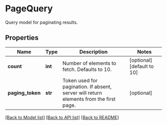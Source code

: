 # PageQuery

Query model for paginating results.
## Properties
Name | Type | Description | Notes
------------ | ------------- | ------------- | -------------
**count** | **int** | Number of elements to fetch. Defaults to 10. | [optional] [default to 10]
**paging_token** | **str** | Token used for pagination. If absent, server will return elements from the first page. | [optional] 

[[Back to Model list]](../README.md#documentation-for-models) [[Back to API list]](../README.md#documentation-for-api-endpoints) [[Back to README]](../README.md)


